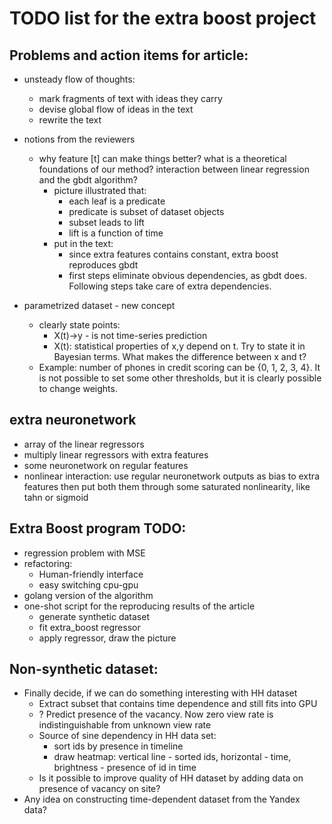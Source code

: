 # TODO list for the extra boost project

## Problems and action items for article:

* unsteady flow of thoughts:
  * mark fragments of text with ideas they carry
  * devise global flow of ideas in the text
  * rewrite the text
  
* notions from the reviewers
  * why feature [t] can make things better? what is a theoretical foundations of our method? interaction between linear regression and the gbdt algorithm?
    * picture  illustrated that:
      * each leaf is a predicate
      * predicate is subset of dataset objects
      * subset leads to lift
      * lift is a function of time
    * put in the text:
      * since extra features contains constant, extra boost reproduces gbdt
      * first steps eliminate obvious dependencies, as gbdt does.
        Following steps take care of extra dependencies.
  
* parametrized dataset - new concept
  * clearly state points:
    * X(t)->y - is not time-series prediction
    * X(t): statistical properties of x,y depend on t. Try to state it in Bayesian terms.
      What makes the difference between x and t?
  * Example: number of phones in credit scoring can be {0, 1, 2, 3, 4}. It is not
    possible to set some other thresholds, but it is clearly possible to change weights.
        
      
## extra neuronetwork
  * array of the linear regressors
  * multiply linear regressors with extra features
  * some neuronetwork on regular features
  * nonlinear interaction: use regular neuronetwork outputs as bias to extra features
    then put both them through some saturated nonlinearity, like tahn or sigmoid
    
## Extra Boost program TODO:
  * regression problem with MSE
  * refactoring:
    * Human-friendly interface
    * easy switching cpu-gpu
  * golang version of the algorithm
  * one-shot script for the reproducing results of the article
    * generate synthetic dataset
    * fit extra_boost regressor
    * apply regressor, draw the picture
    
## Non-synthetic dataset:
  * Finally decide, if we can do something interesting with HH dataset
    * Extract subset that contains time dependence and still fits into GPU
    * ? Predict presence of the vacancy. Now zero view rate is indistinguishable from unknown view rate
    * Source of sine dependency in HH data set:
      * sort ids by presence in timeline
      * draw heatmap: vertical line - sorted ids, horizontal - time, brightness - presence of id in time
    * Is it possible to improve quality of HH dataset by adding data on presence of vacancy on site?
  * Any idea on constructing time-dependent dataset from the Yandex data?
  
  

